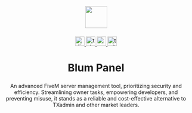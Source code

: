 <div align="center">
  <img height="59" src="https://media.discordapp.net/attachments/1125017269852971069/1190797036098957422/logo.png?ex=65a31b29&is=6590a629&hm=b995a9f1ea2633e0fea8168b4ae1fc1e73fc25677b83c781300468dd6714218c&=&format=webp&quality=high"  />
</div>

###

<div align="center">
  <a href="https://blum-panel.com/discord">
    <img src="https://img.shields.io/static/v1?message=Discord&logo=discord&label=&color=7289DA&logoColor=white&labelColor=&style=for-the-badge" height="25" alt="discord logo"  />
  </a>
  <a href="https://blum-panel.com/telegram">
    <img src="https://img.shields.io/static/v1?message=Telegram&logo=telegram&label=&color=2CA5E0&logoColor=white&labelColor=&style=for-the-badge" height="25" alt="telegram logo"  />
  </a>
  <a href="https://blum-panel.com/youtube" target="_blank">
    <img src="https://img.shields.io/static/v1?message=Youtube&logo=youtube&label=&color=FF0000&logoColor=white&labelColor=&style=for-the-badge" height="25" alt="youtube logo"  />
  </a>
  <a href="https://blum-panel.com/xxx" target="_blank">
    <img src="https://img.shields.io/static/v1?message=Twitter&logo=twitter&label=&color=1DA1F2&logoColor=white&labelColor=&style=for-the-badge" height="25" alt="twitter logo"  />
  </a>
</div>

###

<h1 align="center">Blum Panel</h1>

###

<p align="center">An advanced FiveM server management tool, prioritizing security and efficiency. Streamlining owner tasks, empowering developers, and preventing misuse, it stands as a reliable and cost-effective alternative to TXadmin and other market leaders.</p>

###

